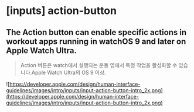 # **[inputs] action-button**

## The Action button can enable specific actions in workout apps running in watchOS 9 and later on Apple Watch Ultra.
> Action 버튼은 watch에서 실행되는 운동 앱에서 특정 작업을 활성화할 수 있습니다.Apple Watch Ultra의 OS 9 이상.
>




![https://developer.apple.com/design/human-interface-guidelines/images/intro/inputs/input-action-button-intro_2x.png](https://developer.apple.com/design/human-interface-guidelines/images/intro/inputs/input-action-button-intro_2x.png)

